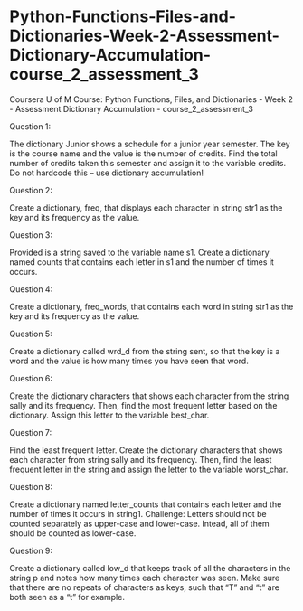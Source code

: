# Python-Functions-Files-and-Dictionaries-Week-2-Assessment-Dictionary-Accumulation-course_2_assessment_3
Coursera U of M Course: Python Functions, Files, and Dictionaries - Week 2 - Assessment Dictionary Accumulation - course_2_assessment_3


Question 1:

The dictionary Junior shows a schedule for a junior year semester. The key is the course name and the value is the number of credits. Find the total number of credits taken this semester and assign it to the variable credits. Do not hardcode this – use dictionary accumulation!


Question 2:

Create a dictionary, freq, that displays each character in string str1 as the key and its frequency as the value.


Question 3:

Provided is a string saved to the variable name s1. Create a dictionary named counts that contains each letter in s1 and the number of times it occurs.


Question 4:

Create a dictionary, freq_words, that contains each word in string str1 as the key and its frequency as the value.


Question 5:

Create a dictionary called wrd_d from the string sent, so that the key is a word and the value is how many times you have seen that word.


Question 6:

Create the dictionary characters that shows each character from the string sally and its frequency. Then, find the most frequent letter based on the dictionary. Assign this letter to the variable best_char.


Question 7:

Find the least frequent letter. Create the dictionary characters that shows each character from string sally and its frequency. Then, find the least frequent letter in the string and assign the letter to the variable worst_char.


Question 8:

Create a dictionary named letter_counts that contains each letter and the number of times it occurs in string1. Challenge: Letters should not be counted separately as upper-case and lower-case. Intead, all of them should be counted as lower-case.


Question 9:

Create a dictionary called low_d that keeps track of all the characters in the string p and notes how many times each character was seen. Make sure that there are no repeats of characters as keys, such that “T” and “t” are both seen as a “t” for example.
